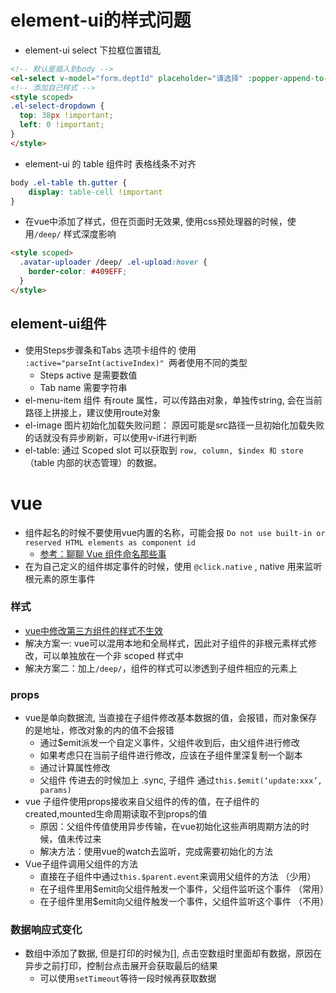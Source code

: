 # element-ui的样式问题
+ element-ui select 下拉框位置错乱

```html
<!-- 默认是插入到body -->
<el-select v-model="form.deptId" placeholder="请选择" :popper-append-to-body="false">
<!-- 添加自己样式 -->
<style scoped>
.el-select-dropdown {
  top: 38px !important;
  left: 0 !important;
}
</style>
```
+ element-ui 的 table 组件时 表格线条不对齐
```css
body .el-table th.gutter {
    display: table-cell !important
}
```
+ 在vue中添加了样式，但在页面时无效果, 使用css预处理器的时候，使用`/deep/` 样式深度影响
```html
<style scoped>
  .avatar-uploader /deep/ .el-upload:hover {
    border-color: #409EFF;
  }
</style>
```

## element-ui组件
+ 使用Steps步骤条和Tabs 选项卡组件的 使用 `:active="parseInt(activeIndex)" `两者使用不同的类型
	+ Steps active 是需要数值
	+ Tab name 需要字符串
+ el-menu-item 组件 有route 属性，可以传路由对象，单独传string, 会在当前路径上拼接上，建议使用route对象
+ el-image 图片初始化加载失败问题： 原因可能是src路径一旦初始化加载失败的话就没有异步刷新，可以使用v-if进行判断
+ el-table: 通过 Scoped slot 可以获取到 `row, column, $index 和 store`（table 内部的状态管理）的数据。

# vue
+ 组件起名的时候不要使用vue内置的名称，可能会报 `Do not use built-in or reserved HTML elements as component id` 
	+ [参考：聊聊 Vue 组件命名那些事](https://cnodejs.org/topic/5816aabdcf18d0333412d323)
+ 在为自己定义的组件绑定事件的时候，使用 `@click.native` , native 用来监听根元素的原生事件

### 样式
+ [vue中修改第三方组件的样式不生效](https://www.cnblogs.com/youhong/p/11637695.html)
+ 解决方案一:  vue可以混用本地和全局样式，因此对子组件的非根元素样式修改，可以单独放在一个非 scoped 样式中
+ 解决方案二：加上`/deep/`，组件的样式可以渗透到子组件相应的元素上

### props
+ vue是单向数据流,  当直接在子组件修改基本数据的值，会报错，而对象保存的是地址，修改对象的内的值不会报错
	+ 通过$emit派发一个自定义事件，父组件收到后，由父组件进行修改
	+ 如果考虑只在当前子组件进行修改，应该在子组件里深复制一个副本
	+ 通过计算属性修改
	+ 父组件 传进去的时候加上 .sync, 子组件 通过`this.$emit(‘update:xxx’, params) `
+ vue 子组件使用props接收来自父组件的传的值，在子组件的created,mounted生命周期读取不到props的值
	+ 原因：父组件传值使用异步传输，在vue初始化这些声明周期方法的时候，值未传过来
	+ 解决方法：使用vue的watch去监听，完成需要初始化的方法
+ Vue子组件调用父组件的方法
	+ 直接在子组件中通过`this.$parent.event`来调用父组件的方法 （少用）
	+ 在子组件里用$emit向父组件触发一个事件，父组件监听这个事件 （常用）
	+ 在子组件里用$emit向父组件触发一个事件，父组件监听这个事件 （不用）

### 数据响应式变化
+ 数组中添加了数据, 但是打印的时候为[], 点击空数组时里面却有数据，原因在异步之前打印，控制台点击展开会获取最后的结果
	+ 可以使用`setTimeout`等待一段时候再获取数据